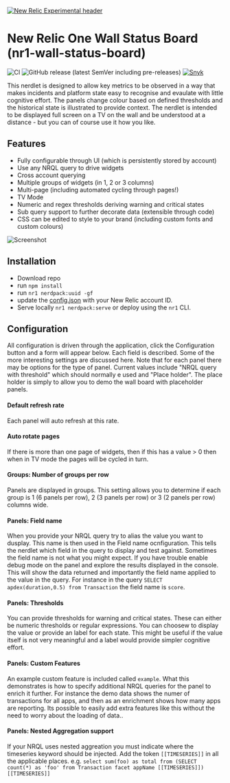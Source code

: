 [![New Relic Experimental header](https://github.com/newrelic/open-source-office/raw/master/examples/categories/images/Experimental.png)](https://github.com/newrelic/open-source-office/blob/master/examples/categories/index.md#new-relic-experimental)

# New Relic One Wall Status Board (nr1-wall-status-board)

![CI](https://github.com/newrelic-experimental/nr1-wall-status-board/workflows/CI/badge.svg) ![GitHub release (latest SemVer including pre-releases)](https://img.shields.io/github/v/release/newrelic-experimental/nr1-wall-status-board?include_prereleases&sort=semver) [![Snyk](https://snyk.io/test/github/newrelic-experimental/nr1-wall-status-board/badge.svg)](https://snyk.io/test/github/newrelic-experimental/nr1-wall-status-board)

This nerdlet is designed to allow key metrics to be observed in a way that makes incidents and platform state easy to recognise and evaulate with little cognitive effort. The panels change colour based on defined thresholds and the historical state is illustrated to provide context. The nerdlet is intended to be displayed full screen on a TV on the wall and be understood at a distance -  but you can of course use it how you like.

## Features
- Fully configurable through UI (which is persistently stored by account)
- Use any NRQL query to drive widgets
- Cross account querying
- Multiple groups of widgets (in 1, 2 or 3 columns)
- Multi-page (including automated cycling through pages!)
- TV Mode
- Numeric and regex thresholds deriving warning and critical states
- Sub query support to further decorate data (extensible through code)
- CSS can be edited to style to your brand (including custom fonts and custom colours)

![Screenshot](gfx/screenshot.png)

## Installation
 - Download repo
 - run `npm install` 
 - run `nr1 nerdpack:uuid -gf`
 - update the [config.json](/nerdlets/status-board-nerdlet/config.json) with your New Relic account ID. 
 - Serve locally `nr1 nerdpack:serve` or deploy using the `nr1` CLI.


## Configuration
All configuration is driven through the application, click the Configuration button and a form will appear below. Each field is described. Some of the more interesting settings are discussed here. Note that for each panel there may be options for the type of panel. Current values include "NRQL query with threshold" which should normally e used and "Place holder". The place holder is simply to allow you to demo the wall board with placeholder panels.

#### Default refresh rate
Each panel will auto refresh at this rate.

#### Auto rotate pages
If there is more than one page of widgets, then if this has a value > 0 then when in TV mode the pages will be cycled in turn.

#### Groups: Number of groups per row
Panels are displayed in groups. This setting allows you to determine if each group is 1 (6 panels per row), 2 (3 panels per row) or 3 (2 panels per row) columns wide.

#### Panels: Field name
When you provide your NRQL query try to alias the value you want to dusplay. This name is then used in the Field name ocnfiguration. This tells the nerdlet which field in the query to display and test against. Sometimes the field name is not what you might expect. If you have trouble enable debug mode on the panel and explore the results displayed in the console. This will show the data returned and importantly the field name applied to the value in the query. For instance in the query `SELECT apdex(duration,0.5) from Transaction` the field name is `score`.

#### Panels: Thresholds
You can provide thresholds for warning and critical states. These can either be numeric thresholds or regular expressions. You can choosew to display the value or provide an label for each state. This might be useful if the value itself is not very meaningful and a label would provide simpler cognitive effort.

#### Panels: Custom Features
An example custom feature is included called `example`. What this demonstrates is how to specify additional NRQL queries for the panel to enrich it further. For instance the demo data shows the numer of transactions for all apps, and then as an enrichment shows how many apps are reporting. Its possible to easily add extra features like this without the need to worry about the loading of data..

#### Panels: Nested Aggregation support
If your NRQL uses nested aggreation you must indicate where the timeseries keyword should be injected. Add the token `[[TIMESERIES]]` in all the applicable places. e.g. `select sum(foo) as total from (SELECT count(*) as 'foo' from Transaction facet appName [[TIMESERIES]]) [[TIMESERIES]]`